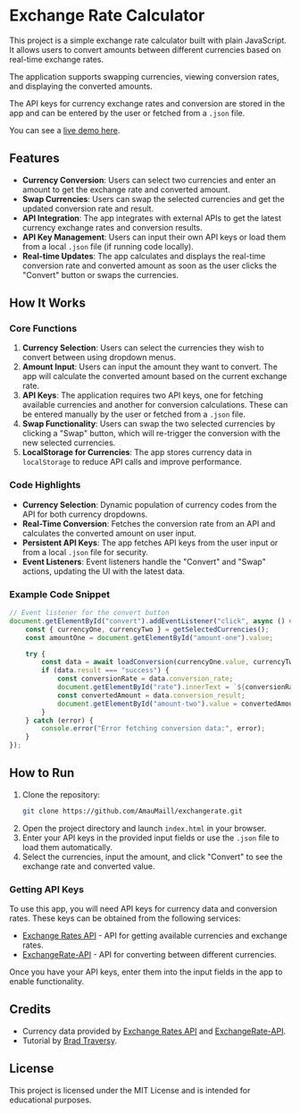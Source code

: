 # Exchange Rate Calculator

This project is a simple exchange rate calculator built with plain JavaScript. It allows users to convert amounts between different currencies based on real-time exchange rates. 

The application supports swapping currencies, viewing conversion rates, and displaying the converted amounts. 

The API keys for currency exchange rates and conversion are stored in the app and can be entered by the user or fetched from a `.json` file.

You can see a [live demo here](https://amaumaill.github.io/exchangerate/).

## Features

- **Currency Conversion**: Users can select two currencies and enter an amount to get the exchange rate and converted amount.
- **Swap Currencies**: Users can swap the selected currencies and get the updated conversion rate and result.
- **API Integration**: The app integrates with external APIs to get the latest currency exchange rates and conversion results.
- **API Key Management**: Users can input their own API keys or load them from a local `.json` file (if running code locally).
- **Real-time Updates**: The app calculates and displays the real-time conversion rate and converted amount as soon as the user clicks the "Convert" button or swaps the currencies.

## How It Works

### Core Functions

1. **Currency Selection**: Users can select the currencies they wish to convert between using dropdown menus.
2. **Amount Input**: Users can input the amount they want to convert. The app will calculate the converted amount based on the current exchange rate.
3. **API Keys**: The application requires two API keys, one for fetching available currencies and another for conversion calculations. These can be entered manually by the user or fetched from a `.json` file.
4. **Swap Functionality**: Users can swap the two selected currencies by clicking a "Swap" button, which will re-trigger the conversion with the new selected currencies.
5. **LocalStorage for Currencies**: The app stores currency data in `localStorage` to reduce API calls and improve performance.

### Code Highlights

- **Currency Selection**: Dynamic population of currency codes from the API for both currency dropdowns.
- **Real-Time Conversion**: Fetches the conversion rate from an API and calculates the converted amount on user input.
- **Persistent API Keys**: The app fetches API keys from the user input or from a local `.json` file for security.
- **Event Listeners**: Event listeners handle the "Convert" and "Swap" actions, updating the UI with the latest data.

### Example Code Snippet

```javascript
// Event listener for the convert button
document.getElementById("convert").addEventListener("click", async () => {
    const { currencyOne, currencyTwo } = getSelectedCurrencies();
    const amountOne = document.getElementById("amount-one").value;

    try {
        const data = await loadConversion(currencyOne.value, currencyTwo.value, amountOne);
        if (data.result === "success") {
            const conversionRate = data.conversion_rate;
            document.getElementById("rate").innerText = `${conversionRate.toFixed(4)}`;
            const convertedAmount = data.conversion_result;
            document.getElementById("amount-two").value = convertedAmount.toFixed(2);
        }
    } catch (error) {
        console.error("Error fetching conversion data:", error);
    }
});
```

## How to Run

1. Clone the repository:
   ```bash
   git clone https://github.com/AmauMaill/exchangerate.git
   ```
2. Open the project directory and launch `index.html` in your browser.
3. Enter your API keys in the provided input fields or use the `.json` file to load them automatically.
4. Select the currencies, input the amount, and click "Convert" to see the exchange rate and converted value.

### Getting API Keys

To use this app, you will need API keys for currency data and conversion rates. These keys can be obtained from the following services:

- [Exchange Rates API](https://exchangeratesapi.io/) - API for getting available currencies and exchange rates.
- [ExchangeRate-API](https://www.exchangerate-api.com/) - API for converting between different currencies.

Once you have your API keys, enter them into the input fields in the app to enable functionality.

## Credits

- Currency data provided by [Exchange Rates API](https://exchangeratesapi.io/) and [ExchangeRate-API](https://www.exchangerate-api.com/).
- Tutorial by [Brad Traversy](https://www.traversymedia.com).

## License

This project is licensed under the MIT License and is intended for educational purposes.